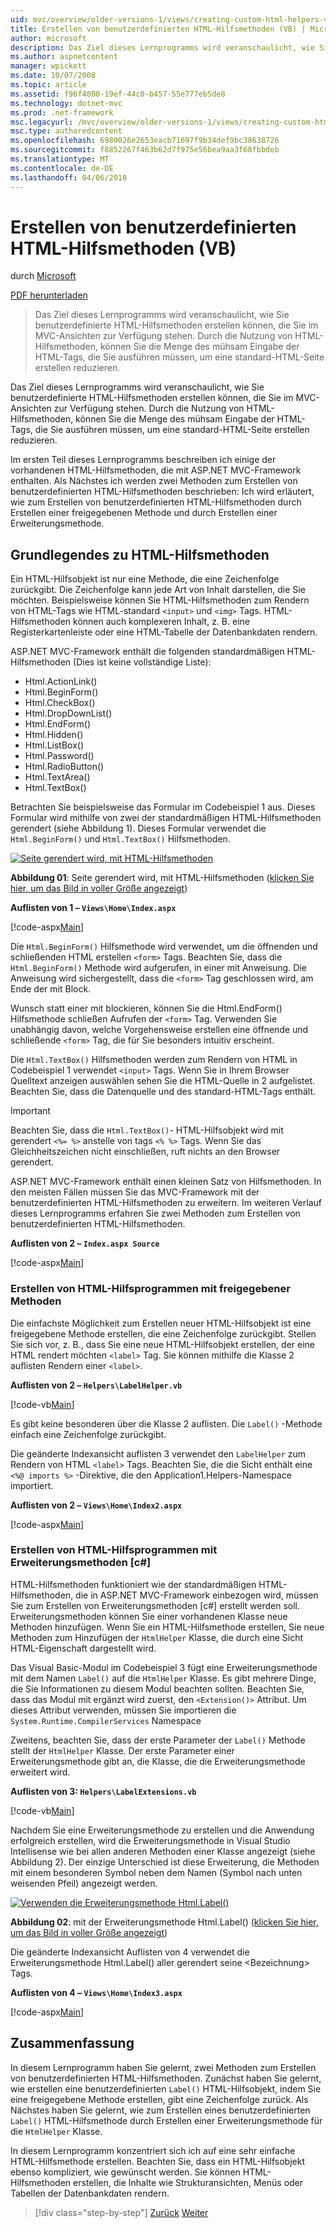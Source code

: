 ```yaml
---
uid: mvc/overview/older-versions-1/views/creating-custom-html-helpers-vb
title: Erstellen von benutzerdefinierten HTML-Hilfsmethoden (VB) | Microsoft Docs
author: microsoft
description: Das Ziel dieses Lernprogramms wird veranschaulicht, wie Sie benutzerdefinierte HTML-Hilfsmethoden erstellen können, die Sie im MVC-Ansichten zur Verfügung stehen. Durch die Nutzung von HTML-Hilfsobjekt...
ms.author: aspnetcontent
manager: wpickett
ms.date: 10/07/2008
ms.topic: article
ms.assetid: f96f4800-19ef-44c0-b457-55e777eb5de8
ms.technology: dotnet-mvc
ms.prod: .net-framework
msc.legacyurl: /mvc/overview/older-versions-1/views/creating-custom-html-helpers-vb
msc.type: authoredcontent
ms.openlocfilehash: 6980026e2653eacb71697f9b34def9bc38638726
ms.sourcegitcommit: f8852267f463b62d7f975e56bea9aa3f68fbbdeb
ms.translationtype: MT
ms.contentlocale: de-DE
ms.lasthandoff: 04/06/2018
---
```

<a name="creating-custom-html-helpers-vb"></a>Erstellen von benutzerdefinierten HTML-Hilfsmethoden (VB)
====================
durch [Microsoft](https://github.com/microsoft)

[PDF herunterladen](http://download.microsoft.com/download/1/1/f/11f721aa-d749-4ed7-bb89-a681b68894e6/ASPNET_MVC_Tutorial_9_VB.pdf)

> Das Ziel dieses Lernprogramms wird veranschaulicht, wie Sie benutzerdefinierte HTML-Hilfsmethoden erstellen können, die Sie im MVC-Ansichten zur Verfügung stehen. Durch die Nutzung von HTML-Hilfsmethoden, können Sie die Menge des mühsam Eingabe der HTML-Tags, die Sie ausführen müssen, um eine standard-HTML-Seite erstellen reduzieren.


Das Ziel dieses Lernprogramms wird veranschaulicht, wie Sie benutzerdefinierte HTML-Hilfsmethoden erstellen können, die Sie im MVC-Ansichten zur Verfügung stehen. Durch die Nutzung von HTML-Hilfsmethoden, können Sie die Menge des mühsam Eingabe der HTML-Tags, die Sie ausführen müssen, um eine standard-HTML-Seite erstellen reduzieren.

Im ersten Teil dieses Lernprogramms beschreiben ich einige der vorhandenen HTML-Hilfsmethoden, die mit ASP.NET MVC-Framework enthalten. Als Nächstes ich werden zwei Methoden zum Erstellen von benutzerdefinierten HTML-Hilfsmethoden beschrieben: Ich wird erläutert, wie zum Erstellen von benutzerdefinierten HTML-Hilfsmethoden durch Erstellen einer freigegebenen Methode und durch Erstellen einer Erweiterungsmethode.

## <a name="understanding-html-helpers"></a>Grundlegendes zu HTML-Hilfsmethoden

Ein HTML-Hilfsobjekt ist nur eine Methode, die eine Zeichenfolge zurückgibt. Die Zeichenfolge kann jede Art von Inhalt darstellen, die Sie möchten. Beispielsweise können Sie HTML-Hilfsmethoden zum Rendern von HTML-Tags wie HTML-standard `<input>` und `<img>` Tags. HTML-Hilfsmethoden können auch komplexeren Inhalt, z. B. eine Registerkartenleiste oder eine HTML-Tabelle der Datenbankdaten rendern.

ASP.NET MVC-Framework enthält die folgenden standardmäßigen HTML-Hilfsmethoden (Dies ist keine vollständige Liste):

- Html.ActionLink()
- Html.BeginForm()
- Html.CheckBox()
- Html.DropDownList()
- Html.EndForm()
- Html.Hidden()
- Html.ListBox()
- Html.Password()
- Html.RadioButton()
- Html.TextArea()
- Html.TextBox()

Betrachten Sie beispielsweise das Formular im Codebeispiel 1 aus. Dieses Formular wird mithilfe von zwei der standardmäßigen HTML-Hilfsmethoden gerendert (siehe Abbildung 1). Dieses Formular verwendet die `Html.BeginForm()` und `Html.TextBox()` Hilfsmethoden.


[![Seite gerendert wird, mit HTML-Hilfsmethoden](creating-custom-html-helpers-vb/_static/image2.png)](creating-custom-html-helpers-vb/_static/image1.png)

**Abbildung 01**: Seite gerendert wird, mit HTML-Hilfsmethoden ([klicken Sie hier, um das Bild in voller Größe angezeigt](creating-custom-html-helpers-vb/_static/image3.png))


**Auflisten von 1 – `Views\Home\Index.aspx`**

[!code-aspx[Main](creating-custom-html-helpers-vb/samples/sample1.aspx)]

Die `Html.BeginForm()` Hilfsmethode wird verwendet, um die öffnenden und schließenden HTML erstellen `<form>` Tags. Beachten Sie, dass die `Html.BeginForm()` Methode wird aufgerufen, in einer mit Anweisung. Die Anweisung wird sichergestellt, dass die `<form>` Tag geschlossen wird, am Ende der mit Block.

Wunsch statt einer mit blockieren, können Sie die Html.EndForm() Hilfsmethode schließen Aufrufen der `<form>` Tag. Verwenden Sie unabhängig davon, welche Vorgehensweise erstellen eine öffnende und schließende `<form>` Tag, die für Sie besonders intuitiv erscheint.

Die `Html.TextBox()` Hilfsmethoden werden zum Rendern von HTML in Codebeispiel 1 verwendet `<input>` Tags. Wenn Sie in Ihrem Browser Quelltext anzeigen auswählen sehen Sie die HTML-Quelle in 2 aufgelistet. Beachten Sie, dass die Datenquelle und des standard-HTML-Tags enthält.

> [!IMPORTANT]
> Beachten Sie, dass die `Html.TextBox()`- HTML-Hilfsobjekt wird mit gerendert `<%= %>` anstelle von tags `<% %>` Tags. Wenn Sie das Gleichheitszeichen nicht einschließen, ruft nichts an den Browser gerendert.

ASP.NET MVC-Framework enthält einen kleinen Satz von Hilfsmethoden. In den meisten Fällen müssen Sie das MVC-Framework mit der benutzerdefinierten HTML-Hilfsmethoden zu erweitern. Im weiteren Verlauf dieses Lernprogramms erfahren Sie zwei Methoden zum Erstellen von benutzerdefinierten HTML-Hilfsmethoden.

**Auflisten von 2 – `Index.aspx Source`**

[!code-aspx[Main](creating-custom-html-helpers-vb/samples/sample2.aspx)]

### <a name="creating-html-helpers-with-shared-methods"></a>Erstellen von HTML-Hilfsprogrammen mit freigegebener Methoden

Die einfachste Möglichkeit zum Erstellen neuer HTML-Hilfsobjekt ist eine freigegebene Methode erstellen, die eine Zeichenfolge zurückgibt. Stellen Sie sich vor, z. B., dass Sie eine neue HTML-Hilfsobjekt erstellen, der eine HTML rendert möchten `<label>` Tag. Sie können mithilfe die Klasse 2 auflisten Rendern einer `<label>`.

**Auflisten von 2 – `Helpers\LabelHelper.vb`**

[!code-vb[Main](creating-custom-html-helpers-vb/samples/sample3.vb)]

Es gibt keine besonderen über die Klasse 2 auflisten. Die `Label()` -Methode einfach eine Zeichenfolge zurückgibt.

Die geänderte Indexansicht auflisten 3 verwendet den `LabelHelper` zum Rendern von HTML `<label>` Tags. Beachten Sie, die die Sicht enthält eine `<%@ imports %>` -Direktive, die den Application1.Helpers-Namespace importiert.

**Auflisten von 2 – `Views\Home\Index2.aspx`**

[!code-aspx[Main](creating-custom-html-helpers-vb/samples/sample4.aspx)]

### <a name="creating-html-helpers-with-extension-methods"></a>Erstellen von HTML-Hilfsprogrammen mit Erweiterungsmethoden [c#]

HTML-Hilfsmethoden funktioniert wie der standardmäßigen HTML-Hilfsmethoden, die in ASP.NET MVC-Framework einbezogen wird, müssen Sie zum Erstellen von Erweiterungsmethoden [c#] erstellt werden soll. Erweiterungsmethoden können Sie einer vorhandenen Klasse neue Methoden hinzufügen. Wenn Sie ein HTML-Hilfsmethode erstellen, Sie neue Methoden zum Hinzufügen der `HtmlHelper` Klasse, die durch eine Sicht HTML-Eigenschaft dargestellt wird.

Das Visual Basic-Modul im Codebeispiel 3 fügt eine Erweiterungsmethode mit dem Namen `Label()` auf die `HtmlHelper` Klasse. Es gibt mehrere Dinge, die Sie Informationen zu diesem Modul beachten sollten. Beachten Sie, dass das Modul mit ergänzt wird zuerst, den `<Extension()>` Attribut. Um dieses Attribut verwenden, müssen Sie importieren die `System.Runtime.CompilerServices` Namespace

Zweitens, beachten Sie, dass der erste Parameter der `Label()` Methode stellt der `HtmlHelper` Klasse. Der erste Parameter einer Erweiterungsmethode gibt an, die Klasse, die die Erweiterungsmethode erweitert wird.

**Auflisten von 3: `Helpers\LabelExtensions.vb`**

[!code-vb[Main](creating-custom-html-helpers-vb/samples/sample5.vb)]

Nachdem Sie eine Erweiterungsmethode zu erstellen und die Anwendung erfolgreich erstellen, wird die Erweiterungsmethode in Visual Studio Intellisense wie bei allen anderen Methoden einer Klasse angezeigt (siehe Abbildung 2). Der einzige Unterschied ist diese Erweiterung, die Methoden mit einem besonderen Symbol neben dem Namen (Symbol nach unten weisenden Pfeil) angezeigt werden.


[![Verwenden die Erweiterungsmethode Html.Label()](creating-custom-html-helpers-vb/_static/image5.png)](creating-custom-html-helpers-vb/_static/image4.png)

**Abbildung 02**: mit der Erweiterungsmethode Html.Label() ([klicken Sie hier, um das Bild in voller Größe angezeigt](creating-custom-html-helpers-vb/_static/image6.png))


Die geänderte Indexansicht Auflisten von 4 verwendet die Erweiterungsmethode Html.Label() aller gerendert seine &lt;Bezeichnung&gt; Tags.

**Auflisten von 4 – `Views\Home\Index3.aspx`**

[!code-aspx[Main](creating-custom-html-helpers-vb/samples/sample6.aspx)]

## <a name="summary"></a>Zusammenfassung

In diesem Lernprogramm haben Sie gelernt, zwei Methoden zum Erstellen von benutzerdefinierten HTML-Hilfsmethoden. Zunächst haben Sie gelernt, wie erstellen eine benutzerdefinierten `Label()` HTML-Hilfsobjekt, indem Sie eine freigegebene Methode erstellen, gibt eine Zeichenfolge zurück. Als Nächstes haben Sie gelernt, wie zum Erstellen eines benutzerdefinierten `Label()` HTML-Hilfsmethode durch Erstellen einer Erweiterungsmethode für die `HtmlHelper` Klasse.

In diesem Lernprogramm konzentriert sich ich auf eine sehr einfache HTML-Hilfsmethode erstellen. Beachten Sie, dass ein HTML-Hilfsobjekt ebenso kompliziert, wie gewünscht werden. Sie können HTML-Hilfsmethoden erstellen, die Inhalte wie Strukturansichten, Menüs oder Tabellen der Datenbankdaten rendern.

> [!div class="step-by-step"]
> [Zurück](asp-net-mvc-views-overview-vb.md)
> [Weiter](using-the-tagbuilder-class-to-build-html-helpers-vb.md)
